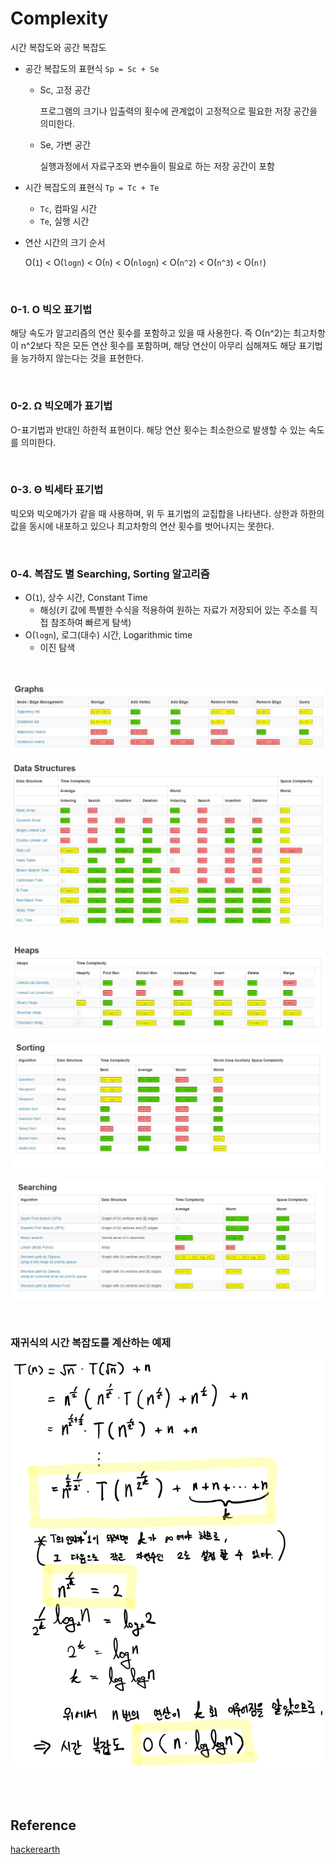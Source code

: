 # Complexity

시간 복잡도와 공간 복잡도

- 공간 복잡도의 표현식 `Sp = Sc + Se`

  - Sc, 고정 공간

    프로그램의 크기나 입출력의 횟수에 관계없이 고정적으로 필요한 저장 공간을 의미한다.

  - Se, 가변 공간

    실행과정에서 자료구조와 변수들이 필요로 하는 저장 공간이 포함

- 시간 복잡도의 표현식 `Tp = Tc + Te`

  - `Tc`, 컴파일 시간
  - `Te`, 실행 시간

- 연산 시간의 크기 순서

  O(`1`) < O(`logn`) < O(`n`) < O(`nlogn`) < O(`n^2`) < O(`n^3`) < O(`n!`)

<br>

### 0-1. Ο 빅오 표기법

해당 속도가 알고리즘의 연산 횟수를 포함하고 있을 때 사용한다. 즉 Ο(n^2)는 최고차항이 n^2보다 작은 모든 연산 횟수를 포함하며, 해당 연산이 아무리 심해져도 해당 표기법을 능가하지 않는다는 것을 표현한다.

<br>

### 0-2. Ω 빅오메가 표기법

Ο-표기법과 반대인 하한적 표현이다. 해당 연산 횟수는 최소한으로 발생할 수 있는 속도를 의미한다.

<br>

### 0-3. Θ 빅세타 표기법

빅오와 빅오메가가 같을 때 사용하며, 위 두 표기법의 교집합을 나타낸다. 상한과 하한의 값을 동시에 내포하고 있으나 최고차항의 연산 횟수를 벗어나지는 못한다.

<br>

### 0-4. 복잡도 별 Searching, Sorting 알고리즘

- O(`1`), 상수 시간, Constant Time 
  - 해싱(키 값에 특별한 수식을 적용하여 원하는 자료가 저장되어 있는 주소를 직접 참조하여 빠르게 탐색)
- O(`logn`), 로그(대수) 시간, Logarithmic time 
  - 이진 탐색

<br>

![Complexity_Graph_Expressions](assets/Complexity_Graph_Expressions.jpg)

![Complexity_DataStructure](assets/Complexity_DataStructure.jpg)

![Complexity_Heap](assets/Complexity_Heap.jpg)

![Complexity_Sorting](assets/Complexity_Sorting.jpg)

![Complexity_Searching](assets/Complexity_Searching.jpg)

<br>

### 재귀식의 시간 복잡도를 계산하는 예제

![Complexity_Exercise](./assets/Complexity_Exercise.png)

<br>

<br>

## Reference

[hackerearth](https://www.hackerearth.com/practice/notes/big-o-cheatsheet-series-data-structures-and-algorithms-with-thier-complexities-1/)
